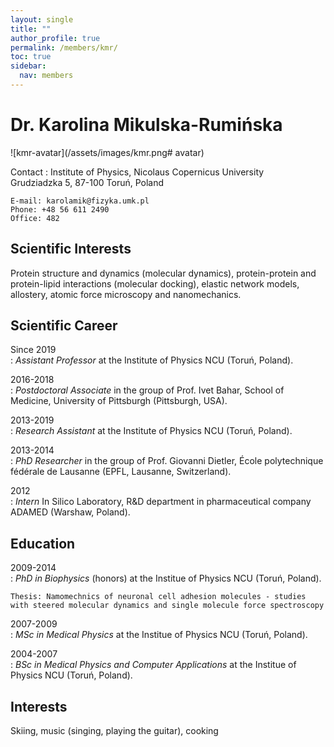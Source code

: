 ```yaml
---
layout: single
title: ""
author_profile: true
permalink: /members/kmr/
toc: true
sidebar:
  nav: members
---
```


Dr. Karolina Mikulska-Rumińska
===================

![kmr-avatar](/assets/images/kmr.png# avatar)

Contact
:   Institute of Physics, Nicolaus Copernicus University  
    Grudziadzka 5, 87-100 Toruń, Poland  

    E-mail: karolamik@fizyka.umk.pl  
    Phone: +48 56 611 2490   
    Office: 482  

Scientific Interests
-----------------  

Protein structure and dynamics (molecular dynamics), protein-protein and protein-lipid interactions (molecular docking), elastic network models, allostery, atomic force microscopy and nanomechanics.

Scientific Career
-----------------

Since 2019  
:   *Assistant Professor* at the Institute of Physics NCU (Toruń, Poland).  

2016-2018  
:   *Postdoctoral Associate* in the group of Prof. Ivet Bahar, School of Medicine, University of Pittsburgh (Pittsburgh, USA).  

2013-2019  
:   *Research Assistant* at the Institute of Physics NCU (Toruń, Poland).  

2013-2014  
:   *PhD Researcher* in the group of Prof. Giovanni Dietler, École polytechnique fédérale de Lausanne (EPFL, Lausanne, Switzerland).  

2012  
:   *Intern* In Silico Laboratory, R&D department in pharmaceutical company ADAMED (Warshaw, Poland).  


Education
---------

2009-2014  
:   *PhD in Biophysics* (honors) at the Institue of Physics NCU (Toruń, Poland).
  
    Thesis: Namomechnics of neuronal cell adhesion molecules - studies with steered molecular dynamics and single molecule force spectroscopy   
    
2007-2009  
:   *MSc in Medical Physics* at the Institue of Physics NCU (Toruń, Poland).
  
2004-2007  
:   *BSc in Medical Physics and Computer Applications* at the Institue of Physics NCU (Toruń, Poland).
  
      

Interests
---------

Skiing, music (singing, playing the guitar), cooking   
